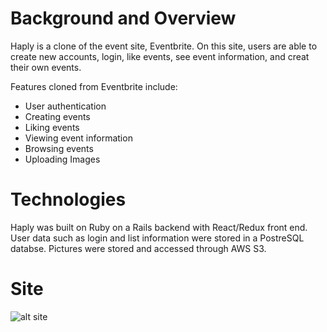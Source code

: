 # Background and Overview
Haply is a clone of the event site, Eventbrite. On this site, users are able to create new accounts, login, like events, see event information, and creat their own events.

Features cloned from Eventbrite include:
* User authentication
* Creating events
* Liking events
* Viewing event information
* Browsing events
* Uploading Images

# Technologies
Haply was built on Ruby on a Rails backend with React/Redux front end. User data such as login and list information were stored in a PostreSQL databse. Pictures were stored and accessed through AWS S3.

# Site
![alt site](https://haply-seed.s3.us-east-2.amazonaws.com/Screen+Shot+2020-01-03+at+4.27.47+PM.png)
